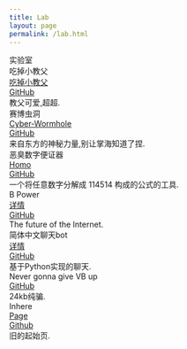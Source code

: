 ```yaml
---
title: Lab
layout: page
permalink: /lab.html
---
```

<div class="page-title">实验室</div>

<div id="project" class="things">

  <div class="things-item">
    <div class="things-title">
      吃掉小教父
    </div>
    <div class="things-link">
      <div>
        <a href="https://xiaochopin.github.io/eatgodfather/">吃掉小教父</a>
      </div>
      <div>
        <a href="https://github.com/xiaochopin/eatgodfather">GitHub</a>
      </div>
    </div>
    <div class="things-list">
      <div>
        教父可爱,超超.
      </div>
    </div>
  </div>

  <div class="things-item">
    <div class="things-title">
      赛博虫洞
    </div>
    <div class="things-link">
      <div>
        <a href="https://xiaochopin.github.io/Cyber-Wormhole/">Cyber-Wormhole</a>
      </div>
      <div>
        <a href="https://github.com/xiaochopin/Cyber-Wormhole">GitHub</a>
      </div>
    </div>
    <div class="things-list">
      <div>
        来自东方的神秘力量,别让掌海知道了捏.
      </div>
    </div>
  </div>

  <div class="things-item">
    <div class="things-title">
      恶臭数字便证器
    </div>
    <div class="things-link">
      <div>
        <a href="https://xiaochopin.github.io/Homo/">Homo</a>
      </div>
      <div>
        <a href="https://github.com/xiaochopin/Homo">GitHub</a>
      </div>
    </div>
    <div class="things-list">
      <div>
        一个将任意数字分解成 114514 构成的公式的工具.
      </div>
    </div>
  </div>

  <div class="things-item">
    <div class="things-title">
      B Power
    </div>
    <div class="things-link">
      <div>
        <a href="/2022/12/09/bpower.html">详情</a>
      </div>
      <div>
        <a href="https://github.com/xiaochopin/B-Power">GitHub</a>
      </div>
    </div>
    <div class="things-list">
      <div>
        The future of the Internet.
      </div>
    </div>
  </div>

  <div class="things-item">
    <div class="things-title">
      简体中文聊天bot
    </div>
    <div class="things-link">
      <div>
        <a href="/2022/08/13/chatbot.html">详情</a>
      </div>
      <div>
        <a href="https://github.com/xiaochopin/SimplifiedChinese-chatbot">GitHub</a>
      </div>
    </div>
    <div class="things-list">
      <div>
        基于Python实现的聊天.
      </div>
    </div>
  </div>

  <div class="things-item">
    <div class="things-title">
      Never gonna give VB up
    </div>
    <div class="things-link">
      <div>
        <a href="https://github.com/xiaochopin/Never-gonna-give-VB-up">GitHub</a>
      </div>
    </div>
    <div class="things-list">
      <div>
        24kb纯骗.
      </div>
    </div>
  </div>

  <div class="things-item">
    <div class="things-title">
      Inhere
    </div>
    <div class="things-link">
      <div>
        <a href="https://xiaochopin.github.io/Inhere/">Page</a>
      </div>
      <div>
        <a href="https://github.com/xiaochopin/Inhere">Github</a>
      </div>
    </div>
    <div class="things-list">
      <div>
        旧的起始页.
      </div>
    </div>
  </div>
  
</div>
